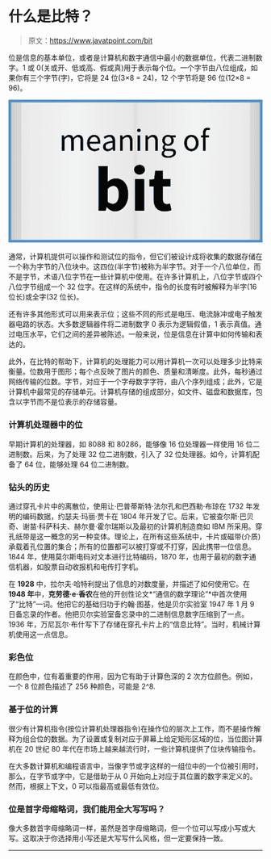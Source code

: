 # 什么是比特？

> 原文：<https://www.javatpoint.com/bit>

位是信息的基本单位，或者是计算机和数字通信中最小的数据单位，代表二进制数字。1 或 0(关或开、低或高、假或真)用于表示每个位。一个字节由八位组成，如果你有三个字节(字)，它将是 24 位(3×8 = 24)，12 个字节将是 96 位(12×8 = 96)。

![What is Bit](img/d934b7130e7ced255b49828829383a04.png)

通常，计算机提供可以操作和测试位的指令，但它们被设计成将收集的数据存储在一个称为字节的八位块中。这四位(半字节)被称为半字节。对于一个八位单位，而不是字节，术语八位字节在一些计算机中使用。在许多计算机上，八位字节或四个八位字节组成一个 32 位字。在这样的系统中，指令的长度有时被解释为半字(16 位长)或全字(32 位长)。

还有许多其他形式可以用来表示位；这些不同的形式是电压、电流脉冲或电子触发器电路的状态。大多数逻辑器件将二进制数字 0 表示为逻辑假值，1 表示真值。通过电压水平，它们之间的差异被陈述。一般来说，位是信息在计算中如何传输和表达的。

此外，在比特的帮助下，计算机的处理能力可以用计算机一次可以处理多少比特来衡量。位数用于图形；每个点反映了图片的颜色、质量和清晰度。此外，每秒通过网络传输的位数。字节，对应于一个字母数字字符，由八个序列组成；此外，它是计算机中最常见的存储单元。计算机存储的组成部分，如文件、磁盘和数据库，包含以字节而不是位表示的存储容量。

### 计算机处理器中的位

早期计算机的处理器，如 8088 和 80286，能够像 16 位处理器一样使用 16 位二进制数。后来，为了处理 32 位二进制数，引入了 32 位处理器。如今，计算机配备了 64 位，能够处理 64 位二进制数。

### 钻头的历史

通过穿孔卡片中的离散位，使用让·巴普蒂斯特·法尔孔和巴西勒·布琼在 1732 年发明的编码数据，约瑟夫·玛丽·贾卡在 1804 年开发了它。后来，它被查尔斯·巴贝奇、谢苗·科萨科夫、赫尔曼·霍尔瑞斯以及最初的计算机制造商如 IBM 所采用。穿孔纸带是这一概念的另一种变体。理论上，在所有这些系统中，卡片或磁带(介质)承载着孔位置的集合；所有的位置都可以被打穿或不打穿，因此携带一位信息。1844 年，使用莫尔斯电码对文本进行比特编码，1870 年，也用于最初的数字通信机器，如股票自动收报机和电传打字机。

在 **1928** 中，拉尔夫·哈特利提出了信息的对数度量，并描述了如何使用它。在 **1948 年**中，**克劳德·e·香农**在他的开创性论文*“通信的数学理论”*中首次使用了“比特”一词。他把它的基础归功于约翰·图基，他是贝尔实验室 1947 年 1 月 9 日备忘录的作者。他把贝尔实验室备忘录中的二进制信息数字压缩到了一点。1936 年，万尼瓦尔·布什写下了存储在穿孔卡片上的“信息比特”。当时，机械计算机使用这一点信息。

### 彩色位

在颜色中，位有着重要的作用，因为它有助于计算色深的 2 次方位颜色。例如，一个 8 位颜色描述了 256 种颜色，可能是 2^8.

### 基于位的计算

很少有计算机指令(按位计算机处理器指令)在操作位的层次上工作，而不是操作解释为组合位的数据。为了设置或复制对应于屏幕上给定矩形区域的位，当位图计算机在 20 世纪 80 年代在市场上越来越流行时，一些计算机提供了位块传输指令。

在大多数计算机和编程语言中，当像字节或字这样的一组位中的一个位被引用时，那么，在字节或字中，它是借助于从 0 开始向上对应于其位置的数字来定义的。然而，根据上下文，0 可以指最高或最低有效位。

### 位是首字母缩略词，我们能用全大写写吗？

像大多数首字母缩略词一样，虽然是首字母缩略词，但一个位可以写成小写或大写。这取决于你选择用小写还是大写写什么风格，但一定要保持一致。

* * *